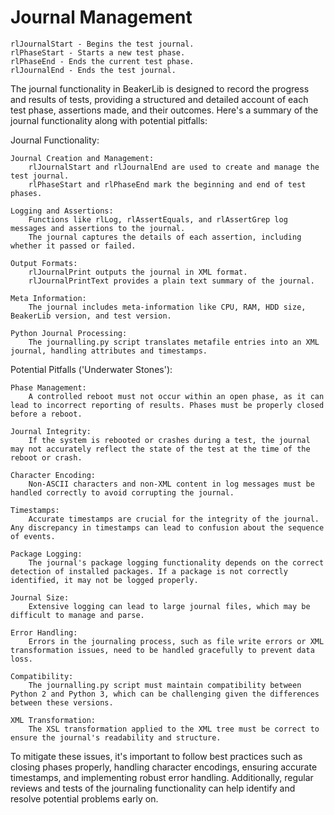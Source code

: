 # Journal Management

    rlJournalStart - Begins the test journal.
    rlPhaseStart - Starts a new test phase.
    rlPhaseEnd - Ends the current test phase.
    rlJournalEnd - Ends the test journal.

The journal functionality in BeakerLib is designed to record the progress and results of tests, providing a structured and detailed account of each test phase, assertions made, and their outcomes. Here's a summary of the journal functionality along with potential pitfalls:

Journal Functionality:

    Journal Creation and Management:
        rlJournalStart and rlJournalEnd are used to create and manage the test journal.
        rlPhaseStart and rlPhaseEnd mark the beginning and end of test phases.

    Logging and Assertions:
        Functions like rlLog, rlAssertEquals, and rlAssertGrep log messages and assertions to the journal.
        The journal captures the details of each assertion, including whether it passed or failed.

    Output Formats:
        rlJournalPrint outputs the journal in XML format.
        rlJournalPrintText provides a plain text summary of the journal.

    Meta Information:
        The journal includes meta-information like CPU, RAM, HDD size, BeakerLib version, and test version.

    Python Journal Processing:
        The journalling.py script translates metafile entries into an XML journal, handling attributes and timestamps.

Potential Pitfalls ('Underwater Stones'):

    Phase Management:
        A controlled reboot must not occur within an open phase, as it can lead to incorrect reporting of results. Phases must be properly closed before a reboot.

    Journal Integrity:
        If the system is rebooted or crashes during a test, the journal may not accurately reflect the state of the test at the time of the reboot or crash.

    Character Encoding:
        Non-ASCII characters and non-XML content in log messages must be handled correctly to avoid corrupting the journal.

    Timestamps:
        Accurate timestamps are crucial for the integrity of the journal. Any discrepancy in timestamps can lead to confusion about the sequence of events.

    Package Logging:
        The journal's package logging functionality depends on the correct detection of installed packages. If a package is not correctly identified, it may not be logged properly.

    Journal Size:
        Extensive logging can lead to large journal files, which may be difficult to manage and parse.

    Error Handling:
        Errors in the journaling process, such as file write errors or XML transformation issues, need to be handled gracefully to prevent data loss.

    Compatibility:
        The journalling.py script must maintain compatibility between Python 2 and Python 3, which can be challenging given the differences between these versions.

    XML Transformation:
        The XSL transformation applied to the XML tree must be correct to ensure the journal's readability and structure.

To mitigate these issues, it's important to follow best practices such as closing phases properly, handling character encodings, ensuring accurate timestamps, and implementing robust error handling. Additionally, regular reviews and tests of the journaling functionality can help identify and resolve potential problems early on.